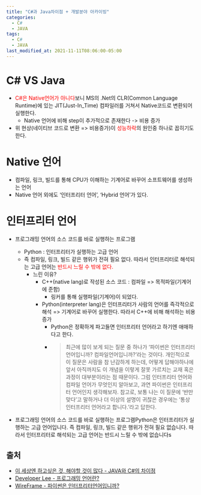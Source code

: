 ```yaml
---
title: "C#과 Java차이점 + 개발분야 아카이빙"
categories:
  - C#
  - JAVA
tags:
  - C#
  - JAVA
last_modified_at: 2021-11-11T08:06:00-05:00
---
```

# C# VS Java
- <span style="color:red">C#은 Native언어가 아니다</span>보니 MS의 .Net의 CLR(Common Language Runtime)에 있는 JIT(Just-In_Time) 컴파일러를 거쳐서 Native코드로 변환되어 실행한다.
  - Native 언어에 비해 step이 추가적으로 존재한다 -> 비용 증가
- 위 현상(네이티브 코드로 변환 => 비용증가)이 <span style="color:red">성능하락</span>의 원인중 하나로 꼽히기도 한다.

# Native 언어
- 컴파일, 링크, 빌드를 통해 CPU가 이해하는 기계어로 바꾸어 소프트웨어를 생성하는 언어
- Native 언어 외에도 ‘인터프리터 언어’, ‘Hybrid 언어’가 있다.

# 인터프리터 언어
- 프로그래밍 언어의 소스 코드를 바로 실행하는 프로그램
  - Python : 인터프리터가 실행하는 고급 언어
  - 즉 컴파일, 링크, 빌드 같은 행위가 전혀 필요 없다. 따라서 인터프리터로 해석되는 고급 언어는 <span style="color:red">반드시 느릴 수 밖에 없다.</span>
    - 느린 이유?
      - C++(native lang)로 작성된 소스 코드 : 컴파일 => 목적파일(기계어에 준함)
        - 링커를 통해 실행파일(기계어)이 되었다.
      - Python(interpreter lang)은 인터프리터가 사람의 언어를 즉각적으로 해석 => 기계어로 바꾸어 실행한다. 따라서 C++에 비해 해석하는 비용 증가
        -  Python은 정확하게 파고들면 인터프리터 언어라고 하기엔 애매하다고 한다. 
        -  > 최근에 많이 보게 되는 질문 중 하나가 ‘파이썬은 인터프리터 언어입니까? 컴파일언어입니까?’라는 것이다. 개인적으로 이 질문은 사람을 참 난감하게 하는데, 어떻게 답해야하나에 앞서 아직까지도 이 개념을 이렇게 잘못 가르치는 교재 혹은 과정이 대부분이라는 점 때문이다. 그럼 인터프리터 언어와 컴파일 언어가 무엇인지 알아보고, 과연 파이썬은 인터프리터 언어인지 생각해보자.
참고로, 보통 나는 이 질문에 ‘반만 맞다’고 말하거나 더 이상의 설명이 귀찮은 경우에는 ‘통상 인터프리터 언어라고 합니다.’라고 답한다.

- 프로그래밍 언어의 소스 코드를 바로 실행하는 프로그램Python은 인터프리터가 실행하는 고급 언어입니다. 즉 컴파일, 링크, 빌드 같은 행위가 전혀 필요 없습니다. 따라서 인터프리터로 해석되는 고급 언어는 반드시 느릴 수 밖에 없습니다s




## 출처
- [이 세상엔 하고싶은 것, 해야할 것이 많다 - JAVA와 C#의 차이점](https://skfkdkdlaos.tistory.com/4)
- [Developer Lee - 프로그래밍 언어란?](https://unagi44.wordpress.com/tag/native-%EC%96%B8%EC%96%B4/)
- [WireFrame - 파이썬은 인터프리터언어입니까?](https://soooprmx.com/%ED%8C%8C%EC%9D%B4%EC%8D%AC%EC%9D%80-%EC%9D%B8%ED%84%B0%ED%94%84%EB%A6%AC%ED%84%B0%EC%96%B8%EC%96%B4%EC%9E%85%EB%8B%88%EA%B9%8C/)
